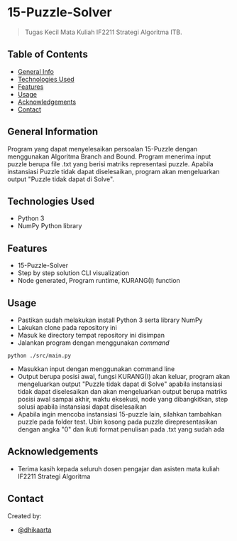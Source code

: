 # 15-Puzzle-Solver
> Tugas Kecil Mata Kuliah IF2211 Strategi Algoritma ITB.

## Table of Contents
* [General Info](#general-information)
* [Technologies Used](#technologies-used)
* [Features](#features)
* [Usage](#usage)
* [Acknowledgements](#acknowledgements)
* [Contact](#contact)
<!-- * [License](#license) -->


## General Information
Program yang dapat menyelesaikan persoalan 15-Puzzle dengan menggunakan Algoritma Branch and Bound. Program menerima input puzzle berupa file .txt yang berisi matriks representasi puzzle. Apabila instansiasi Puzzle tidak dapat diselesaikan, program akan mengeluarkan output "Puzzle tidak dapat di Solve".

## Technologies Used
- Python 3
- NumPy Python library

## Features
- 15-Puzzle-Solver
- Step by step solution CLI visualization
- Node generated, Program runtime, KURANG(I) function

## Usage
- Pastikan sudah melakukan install Python 3 serta library NumPy 
- Lakukan clone pada repository ini
- Masuk ke directory tempat repository ini disimpan
- Jalankan program dengan menggunakan _command_
```
python ./src/main.py
```
- Masukkan input dengan menggunakan command line
- Output berupa posisi awal, fungsi KURANG(I) akan keluar, program akan mengeluarkan output "Puzzle tidak dapat di Solve" apabila instansiasi tidak dapat diselesaikan dan akan mengeluarkan output berupa matriks posisi awal sampai akhir, waktu eksekusi, node yang dibangkitkan, step solusi apabila instansiasi dapat diselesaikan
- Apabila ingin mencoba instansiasi 15-puzzle lain, silahkan tambahkan puzzle pada folder test. Ubin kosong pada puzzle direpresentasikan dengan angka "0" dan ikuti format penulisan pada .txt yang sudah ada

## Acknowledgements
- Terima kasih kepada seluruh dosen pengajar dan asisten mata kuliah IF2211 Strategi Algoritma

## Contact
Created by:
- [@dhikaarta](https://github.com/dhikaarta)

